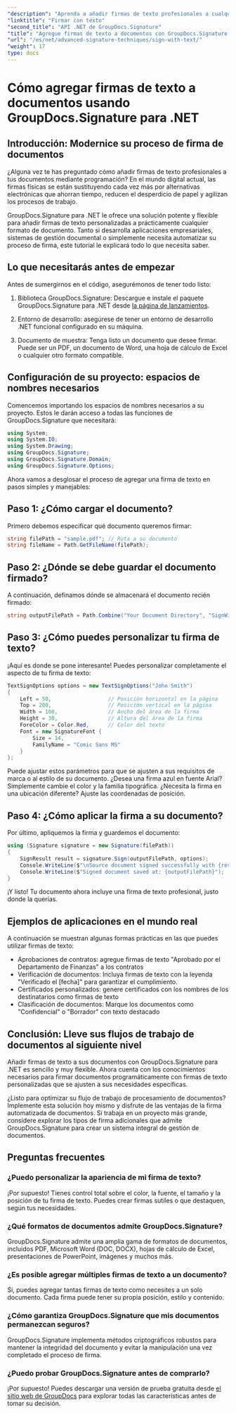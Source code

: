 ```yaml
---
"description": "Aprenda a añadir firmas de texto profesionales a cualquier formato de documento con GroupDocs.Signature para .NET. Implementación sencilla con ejemplos de código completos."
"linktitle": "Firmar con texto"
"second_title": "API .NET de GroupDocs.Signature"
"title": "Agregue firmas de texto a documentos con GroupDocs.Signature para .NET"
"url": "/es/net/advanced-signature-techniques/sign-with-text/"
"weight": 17
type: docs
---
```

# Cómo agregar firmas de texto a documentos usando GroupDocs.Signature para .NET

## Introducción: Modernice su proceso de firma de documentos

¿Alguna vez te has preguntado cómo añadir firmas de texto profesionales a tus documentos mediante programación? En el mundo digital actual, las firmas físicas se están sustituyendo cada vez más por alternativas electrónicas que ahorran tiempo, reducen el desperdicio de papel y agilizan los procesos de trabajo.

GroupDocs.Signature para .NET le ofrece una solución potente y flexible para añadir firmas de texto personalizadas a prácticamente cualquier formato de documento. Tanto si desarrolla aplicaciones empresariales, sistemas de gestión documental o simplemente necesita automatizar su proceso de firma, este tutorial le explicará todo lo que necesita saber.

## Lo que necesitarás antes de empezar

Antes de sumergirnos en el código, asegurémonos de tener todo listo:

1. Biblioteca GroupDocs.Signature: Descargue e instale el paquete GroupDocs.Signature para .NET desde [la página de lanzamientos](https://releases.groupdocs.com/signature/net/).

2. Entorno de desarrollo: asegúrese de tener un entorno de desarrollo .NET funcional configurado en su máquina.

3. Documento de muestra: Tenga listo un documento que desee firmar. Puede ser un PDF, un documento de Word, una hoja de cálculo de Excel o cualquier otro formato compatible.

## Configuración de su proyecto: espacios de nombres necesarios

Comencemos importando los espacios de nombres necesarios a su proyecto. Estos le darán acceso a todas las funciones de GroupDocs.Signature que necesitará:

```csharp
using System;
using System.IO;
using System.Drawing;
using GroupDocs.Signature;
using GroupDocs.Signature.Domain;
using GroupDocs.Signature.Options;
```

Ahora vamos a desglosar el proceso de agregar una firma de texto en pasos simples y manejables:

## Paso 1: ¿Cómo cargar el documento?

Primero debemos especificar qué documento queremos firmar:

```csharp
string filePath = "sample.pdf"; // Ruta a su documento
string fileName = Path.GetFileName(filePath);
```

## Paso 2: ¿Dónde se debe guardar el documento firmado?

A continuación, definamos dónde se almacenará el documento recién firmado:

```csharp
string outputFilePath = Path.Combine("Your Document Directory", "SignWithText", fileName);
```

## Paso 3: ¿Cómo puedes personalizar tu firma de texto?

¡Aquí es donde se pone interesante! Puedes personalizar completamente el aspecto de tu firma de texto:

```csharp
TextSignOptions options = new TextSignOptions("John Smith")
{
    Left = 50,                  // Posición horizontal en la página
    Top = 200,                  // Posición vertical en la página
    Width = 100,                // Ancho del área de la firma
    Height = 30,                // Altura del área de la firma
    ForeColor = Color.Red,      // Color del texto
    Font = new SignatureFont { 
        Size = 14, 
        FamilyName = "Comic Sans MS" 
    }
};
```

Puede ajustar estos parámetros para que se ajusten a sus requisitos de marca o al estilo de su documento. ¿Desea una firma azul en fuente Arial? Simplemente cambie el color y la familia tipográfica. ¿Necesita la firma en una ubicación diferente? Ajuste las coordenadas de posición.

## Paso 4: ¿Cómo aplicar la firma a su documento?

Por último, apliquemos la firma y guardemos el documento:

```csharp
using (Signature signature = new Signature(filePath))
{
    SignResult result = signature.Sign(outputFilePath, options);
    Console.WriteLine($"\nSource document signed successfully with {result.Succeeded.Count} signature(s).");
    Console.WriteLine($"Signed document saved at: {outputFilePath}");
}
```

¡Y listo! Tu documento ahora incluye una firma de texto profesional, justo donde la querías.

## Ejemplos de aplicaciones en el mundo real

A continuación se muestran algunas formas prácticas en las que puedes utilizar firmas de texto:

- Aprobaciones de contratos: agregue firmas de texto "Aprobado por el Departamento de Finanzas" a los contratos
- Verificación de documentos: Incluya firmas de texto con la leyenda "Verificado el [fecha]" para garantizar el cumplimiento.
- Certificados personalizados: genere certificados con los nombres de los destinatarios como firmas de texto
- Clasificación de documentos: Marque los documentos como "Confidencial" o "Borrador" con texto destacado

## Conclusión: Lleve sus flujos de trabajo de documentos al siguiente nivel

Añadir firmas de texto a sus documentos con GroupDocs.Signature para .NET es sencillo y muy flexible. Ahora cuenta con los conocimientos necesarios para firmar documentos programáticamente con firmas de texto personalizadas que se ajusten a sus necesidades específicas.

¿Listo para optimizar su flujo de trabajo de procesamiento de documentos? Implemente esta solución hoy mismo y disfrute de las ventajas de la firma automatizada de documentos. Si trabaja en un proyecto más grande, considere explorar los tipos de firma adicionales que admite GroupDocs.Signature para crear un sistema integral de gestión de documentos.

## Preguntas frecuentes

### ¿Puedo personalizar la apariencia de mi firma de texto?

¡Por supuesto! Tienes control total sobre el color, la fuente, el tamaño y la posición de tu firma de texto. Puedes crear firmas sutiles o que destaquen, según tus necesidades.

### ¿Qué formatos de documentos admite GroupDocs.Signature?

GroupDocs.Signature admite una amplia gama de formatos de documentos, incluidos PDF, Microsoft Word (DOC, DOCX), hojas de cálculo de Excel, presentaciones de PowerPoint, imágenes y muchos más.

### ¿Es posible agregar múltiples firmas de texto a un documento?

Sí, puedes agregar tantas firmas de texto como necesites a un solo documento. Cada firma puede tener su propia posición, estilo y contenido.

### ¿Cómo garantiza GroupDocs.Signature que mis documentos permanezcan seguros?

GroupDocs.Signature implementa métodos criptográficos robustos para mantener la integridad del documento y evitar la manipulación una vez completado el proceso de firma.

### ¿Puedo probar GroupDocs.Signature antes de comprarlo?

¡Por supuesto! Puedes descargar una versión de prueba gratuita desde [el sitio web de GroupDocs](https://releases.groupdocs.com/) para explorar todas las características antes de tomar su decisión.